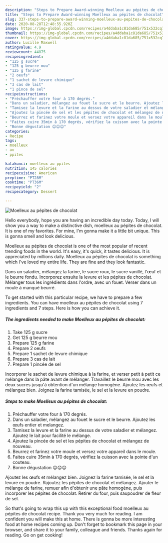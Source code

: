 ```yaml
---
description: "Steps to Prepare Award-winning Moelleux au pépites de chocolat"
title: "Steps to Prepare Award-winning Moelleux au pépites de chocolat"
slug: 337-steps-to-prepare-award-winning-moelleux-au-pepites-de-chocolat
date: 2020-08-28T12:48:55.920Z
image: https://img-global.cpcdn.com/recipes/a4ddaba1c81da685/751x532cq70/moelleux-au-pepites-de-chocolat-photo-principale-de-la-recette.jpg
thumbnail: https://img-global.cpcdn.com/recipes/a4ddaba1c81da685/751x532cq70/moelleux-au-pepites-de-chocolat-photo-principale-de-la-recette.jpg
cover: https://img-global.cpcdn.com/recipes/a4ddaba1c81da685/751x532cq70/moelleux-au-pepites-de-chocolat-photo-principale-de-la-recette.jpg
author: Lucille Maxwell
ratingvalue: 4.9
reviewcount: 44875
recipeingredient:
- "125 g sucre"
- "125 g beurre mou"
- "125 g farine"
- "2 oeufs"
- "1 sachet de levure chimique"
- "3 cas de lait"
- "1 pince de sel"
recipeinstructions:
- "Préchauffer votre four à 170 degrés."
- "Dans un saladier, mélangez au fouet le sucre et le beurre. Ajoutez les œufs entier et melangez."
- "Tamisez la levure et la farine au dessus de votre saladier et mélangez. Ajoutez le lait pour facilité le mélange."
- "Ajoutez la pincée de sel et les pépites de chocolat et mélangez de nouveau."
- "Beurrez et farinez votre moule et versez votre appareil dans le moule."
- "Faites cuire 35min à 170 degrés, vérifiez la cuisson avec la pointe d&#39;un couteau."
- "Bonne dégustation 😊😊😊"
categories:
- Recipe
tags:
- moelleux
- au
- ppites

katakunci: moelleux au ppites 
nutrition: 145 calories
recipecuisine: American
preptime: "PT28M"
cooktime: "PT36M"
recipeyield: "2"
recipecategory: Dessert

---
```



![Moelleux au pépites de chocolat](https://img-global.cpcdn.com/recipes/a4ddaba1c81da685/751x532cq70/moelleux-au-pepites-de-chocolat-photo-principale-de-la-recette.jpg)

Hello everybody, hope you are having an incredible day today. Today, I will show you a way to make a distinctive dish, moelleux au pépites de chocolat. It is one of my favorites. For mine, I'm gonna make it a little bit unique. This is gonna smell and look delicious.

Moelleux au pépites de chocolat is one of the most popular of recent trending foods in the world. It's easy, it's quick, it tastes delicious. It is appreciated by millions daily. Moelleux au pépites de chocolat is something which I've loved my entire life. They are fine and they look fantastic.

Dans un saladier, mélangez la farine, le sucre roux, le sucre vanillé, l&#39;œuf et le beurre fondu. Incorporez ensuite la levure et les pépites de chocolat. Mélanger tous les ingrédients dans l&#39;ordre, avec un fouet. Verser dans un moule à manqué beurré.


To get started with this particular recipe, we have to prepare a few ingredients. You can have moelleux au pépites de chocolat using 7 ingredients and 7 steps. Here is how you can achieve it.

<!--inarticleads1-->

##### The ingredients needed to make Moelleux au pépites de chocolat:

1. Take 125 g sucre
1. Get 125 g beurre mou
1. Prepare 125 g farine
1. Prepare 2 oeufs
1. Prepare 1 sachet de levure chimique
1. Prepare 3 cas de lait
1. Prepare 1 pincée de sel


Incorporer le sachet de levure chimique à la farine, et verser petit à petit ce mélange dans la pâte avant de mélanger. Travaillez le beurre mou avec les deux sucres jusqu&#39;à obtention d&#39;un mélange homogène. Ajoutez les œufs et mélangez bien. Joignez la farine tamisée, le sel et la levure en poudre. 

<!--inarticleads2-->

##### Steps to make Moelleux au pépites de chocolat:

1. Préchauffer votre four à 170 degrés.
1. Dans un saladier, mélangez au fouet le sucre et le beurre. Ajoutez les œufs entier et melangez.
1. Tamisez la levure et la farine au dessus de votre saladier et mélangez. Ajoutez le lait pour facilité le mélange.
1. Ajoutez la pincée de sel et les pépites de chocolat et mélangez de nouveau.
1. Beurrez et farinez votre moule et versez votre appareil dans le moule.
1. Faites cuire 35min à 170 degrés, vérifiez la cuisson avec la pointe d&#39;un couteau.
1. Bonne dégustation 😊😊😊


Ajoutez les œufs et mélangez bien. Joignez la farine tamisée, le sel et la levure en poudre. Rajoutez les pépites de chocolat et mélangez. Ajouter le mélange de farine, remuer afin d&#39;obtenir une pâte homogène, puis incorporer les pépites de chocolat. Retirer du four, puis saupoudrer de fleur de sel. 

So that's going to wrap this up with this exceptional food moelleux au pépites de chocolat recipe. Thank you very much for reading. I am confident you will make this at home. There is gonna be more interesting food at home recipes coming up. Don't forget to bookmark this page in your browser, and share it to your family, colleague and friends. Thanks again for reading. Go on get cooking!
